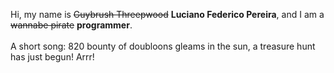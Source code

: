 Hi, my name is ~~Guybrush Threepwood~~ **Luciano Federico Pereira**, and I am a ~~wannabe pirate~~ **programmer**.<br><br>A short song: 820 bounty of doubloons gleams in the sun, a treasure hunt has just begun! Arrr!

